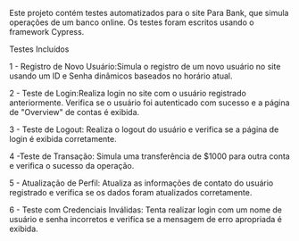 Este projeto contém testes automatizados para o site Para Bank, que simula operações de um banco online. Os testes foram escritos usando o framework Cypress.


Testes Incluídos

1 - Registro de Novo Usuário:Simula o registro de um novo usuário no site usando um ID e Senha dinâmicos baseados no horário atual.

2 - Teste de Login:Realiza login no site com o usuário registrado anteriormente. Verifica se o usuário foi autenticado com sucesso e a página de "Overview" de contas é exibida.

3 - Teste de Logout: Realiza o logout do usuário e verifica se a página de login é exibida corretamente.

4 -Teste de Transação: Simula uma transferência de $1000 para outra conta e verifica o sucesso da operação.

5 - Atualização de Perfil: Atualiza as informações de contato do usuário registrado e verifica se os dados foram atualizados corretamente.

6 - Teste com Credenciais Inválidas: Tenta realizar login com um nome de usuário e senha incorretos e verifica se a mensagem de erro apropriada é exibida.
